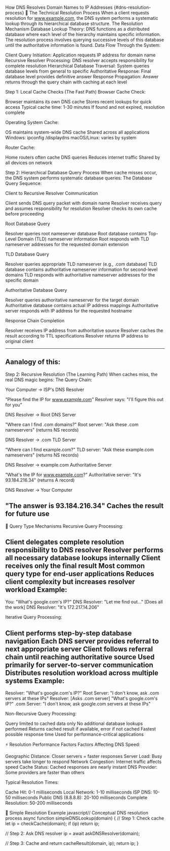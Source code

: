 How DNS Resolves Domain Names to IP Addresses {#dns-resolution-process}
🔄 The Technical Resolution Process
When a client requests resolution for www.example.com, the DNS system performs a systematic lookup through its hierarchical database structure.
The Resolution Mechanism
Database Lookup Theory:
DNS functions as a distributed database where each level of the hierarchy maintains specific information. The resolution process involves querying successive levels of this database until the authoritative information is found.
Data Flow Through the System:

Client Query Initiation: Application requests IP address for domain name
Recursive Resolver Processing: DNS resolver accepts responsibility for complete resolution
Hierarchical Database Traversal: System queries database levels from general to specific
Authoritative Response: Final database level provides definitive answer
Response Propagation: Answer returns through the query chain with caching at each level

Step 1: Local Cache Checks (The Fast Path)
Browser Cache Check:

Browser maintains its own DNS cache
Stores recent lookups for quick access
Typical cache time: 1-30 minutes
If found and not expired, resolution complete

Operating System Cache:

OS maintains system-wide DNS cache
Shared across all applications
Windows: ipconfig /displaydns
macOS/Linux: varies by system

Router Cache:

Home routers often cache DNS queries
Reduces internet traffic
Shared by all devices on network

Step 2: Hierarchical Database Query Process
When cache misses occur, the DNS system performs systematic database queries:
The Database Query Sequence:

Client to Recursive Resolver Communication

Client sends DNS query packet with domain name
Resolver receives query and assumes responsibility for resolution
Resolver checks its own cache before proceeding


Root Database Query

Resolver queries root nameserver database
Root database contains Top-Level Domain (TLD) nameserver information
Root responds with TLD nameserver addresses for the requested domain extension


TLD Database Query

Resolver queries appropriate TLD nameserver (e.g., .com database)
TLD database contains authoritative nameserver information for second-level domains
TLD responds with authoritative nameserver addresses for the specific domain


Authoritative Database Query

Resolver queries authoritative nameserver for the target domain
Authoritative database contains actual IP address mappings
Authoritative server responds with IP address for the requested hostname


Response Chain Completion

Resolver receives IP address from authoritative source
Resolver caches the result according to TTL specifications
Resolver returns IP address to original client

------------------
Aanalogy of this:
------------------
Step 2: Recursive Resolution (The Learning Path)
When caches miss, the real DNS magic begins:
The Query Chain:

Your Computer → ISP's DNS Resolver

"Please find the IP for www.example.com"
Resolver says: "I'll figure this out for you"


DNS Resolver → Root DNS Server

"Where can I find .com domains?"
Root server: "Ask these .com nameservers" (returns NS records)


DNS Resolver → .com TLD Server

"Where can I find example.com?"
TLD server: "Ask these example.com nameservers" (returns NS records)


DNS Resolver → example.com Authoritative Server

"What's the IP for www.example.com?"
Authoritative server: "It's 93.184.216.34" (returns A record)


DNS Resolver → Your Computer

"The answer is 93.184.216.34"
Caches the result for future use
----------------------------------



🎯 Query Type Mechanisms
Recursive Query Processing:

Client delegates complete resolution responsibility to DNS resolver
Resolver performs all necessary database lookups internally
Client receives only the final result
Most common query type for end-user applications
Reduces client complexity but increases resolver workload
Example:
---------
You: "What's google.com's IP?"
DNS Resolver: "Let me find out..." 
[Does all the work]
DNS Resolver: "It's 172.217.14.206"

Iterative Query Processing:

Client performs step-by-step database navigation
Each DNS server provides referral to next appropriate server
Client follows referral chain until reaching authoritative source
Used primarily for server-to-server communication
Distributes resolution workload across multiple systems
Example:
--------
Resolver: "What's google.com's IP?"
Root Server: "I don't know, ask .com servers at these IPs"
Resolver: [Asks .com server] "What's google.com's IP?"
.com Server: "I don't know, ask google.com servers at these IPs"

Non-Recursive Query Processing:

Query limited to cached data only
No additional database lookups performed
Returns cached result if available, error if not cached
Fastest possible response time
Used for performance-critical applications

⚡ Resolution Performance Factors
Factors Affecting DNS Speed:

Geographic Distance: Closer servers = faster responses
Server Load: Busy servers take longer to respond
Network Congestion: Internet traffic affects speed
Cache Status: Cached responses are nearly instant
DNS Provider: Some providers are faster than others

Typical Resolution Times:

Cache Hit: 0-1 milliseconds
Local Network: 1-10 milliseconds
ISP DNS: 10-50 milliseconds
Public DNS (8.8.8.8): 20-100 milliseconds
Complete Resolution: 50-200 milliseconds

🔧 Simple Resolution Example
javascript// Conceptual DNS resolution process
async function simpleDNSLookup(domain) {
  // Step 1: Check cache
  let ip = checkCache(domain);
  if (ip) return ip;
  
  // Step 2: Ask DNS resolver
  ip = await askDNSResolver(domain);
  
  // Step 3: Cache and return
  cacheResult(domain, ip);
  return ip;
}
